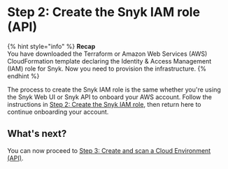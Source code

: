 # Step 2: Create the Snyk IAM role (API)

{% hint style="info" %}
**Recap**\
You have downloaded the Terraform or Amazon Web Services (AWS) CloudFormation template declaring the Identity & Access Management (IAM) role for Snyk. Now you need to provision the infrastructure.
{% endhint %}

The process to create the Snyk IAM role is the same whether you're using the Snyk Web UI or Snyk API to onboard your AWS account. Follow the instructions in [Step 2: Create the Snyk IAM role](../snyk-cloud-for-aws-web-ui/step-2-create-the-snyk-iam-role.md), then return here to continue onboarding your account.

## What's next?

You can now proceed to [Step 3: Create and scan a Cloud Environment (API)](step-3-create-and-scan-a-snyk-cloud-environment.md).
